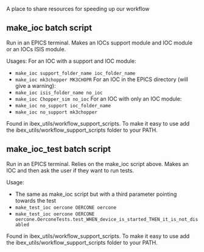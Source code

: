 A place to share resources for speeding up our workflow

## make_ioc batch script

Run in an EPICS terminal.
Makes an IOCs support module and IOC module or an IOCs ISIS module.

Usages: 
For an IOC with a support and IOC module: 
- `make_ioc support_folder_name ioc_folder_name`
- `make_ioc mk3chopper MK3CHOPR`
For an IOC in the EPICS directory (will give a warning): 
- `make_ioc isis_folder_name no_ioc`
- `make_ioc Chopper_sim no_ioc`
For an IOC with only an IOC module: 
- `make_ioc no_support ioc_folder_name`
- `make_ioc no_support mk3chopper`

Found in ibex_utils/workflow_support_scripts.
To make it easy to use add the ibex_utils/workflow_support_scripts folder to your PATH.

## make_ioc_test batch script

Run in an EPICS terminal.
Relies on the make_ioc script above.
Makes an IOC and then ask the user if they want to run tests.

Usage: 
- The same as make_ioc script but with a third parameter pointing towards the test
- `make_test_ioc oercone OERCONE oercone`
- `make_test_ioc oercone OERCONE oercone.OerconeTests.test_WHEN_device_is_started_THEN_it_is_not_disabled`

Found in ibex_utils/workflow_support_scripts.
To make it easy to use add the ibex_utils/workflow_support_scripts folder to your PATH.